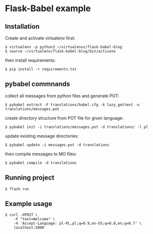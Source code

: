 # Flask-Babel example

## Installation

Create and activate virtualenv first:

```
$ virtualenv -p python3 ~/virtualenvs/flask-babel-blog
$ source ~/virtualenv/flask-babel-blog/bin/activate
```

then install requirements:

```
$ pip install -r requirements.txt
```

## pybabel commnands

collect all messages from python files and generate POT:

```
$ pybabel extract -F translations/babel.cfg -k lazy_gettext -o translations/messages.pot .
```

create directory structure from POT file for given language:

```
$ pybabel init -i translations/messages.pot -d translations/ -l pl
```

update existing message directories:

```
$ pybabel update -i messages.pot -d translations
```

then compile messages to MO files:

```
$ pybabel compile -d translations
```

## Running project

```
$ flask run
```

## Example usage

```
$ curl -XPOST \
    -F "text=Welcome" \
    -H 'Accept-Language: pl-PL,pl;q=0.9,en-US;q=0.8,en;q=0.7' \
    localhost:5000
```
